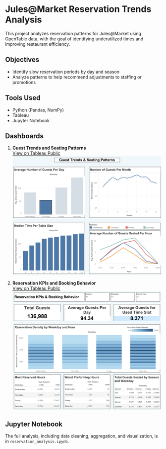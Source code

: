 # Jules@Market Reservation Trends Analysis

This project analyzes reservation patterns for Jules@Market using OpenTable data, with the goal of identifying underutilized times and improving restaurant efficiency.

##  Objectives
- Identify slow reservation periods by day and season
- Analyze patterns to help recommend adjustments to staffing or promotions

## Tools Used
- Python (Pandas, NumPy)
- Tableau
- Jupyter Notebook

## Dashboards

1. **Guest Trends and Seating Patterns**  
   [View on Tableau Public](https://public.tableau.com/views/GuestTrends/GuestTrendsSeatingPatterns?:language=en-US&:sid=&:redirect=auth&:display_count=n&:origin=viz_share_link)  
   ![Dashboard 1](images/dashboard1.png)

2. **Reservation KPIs and Booking Behavior**  
   [View on Tableau Public](https://public.tableau.com/views/ReservationTrends/ReservationKPIsBookingBehavior?:language=en-US&:sid=&:redirect=auth&:display_count=n&:origin=viz_share_link)  
   ![Dashboard 2](images/dashboard2.png)


## Jupyter Notebook

The full analysis, including data cleaning, aggregation, and visualization, is in `reservation_analysis.ipynb`.

